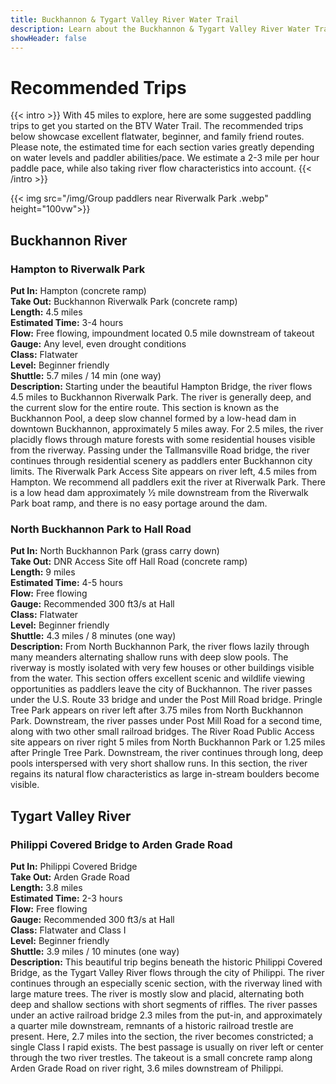 ```yaml
---
title: Buckhannon & Tygart Valley River Water Trail
description: Learn about the Buckhannon & Tygart Valley River Water Trail recommended trips.
showHeader: false
---
```


# Recommended Trips
{{< intro >}}
With 45 miles to explore, here are some suggested paddling trips to get you started on the BTV Water Trail. The recommended trips below showcase excellent flatwater, beginner, and family friend routes. Please note, the estimated time for each section varies greatly depending on water levels and paddler abilities/pace. We estimate a 2-3 mile per hour paddle pace, while also taking river flow characteristics into account.
{{< /intro >}}

{{< img src="/img/Group paddlers near Riverwalk Park .webp" height="100vw">}}

## Buckhannon River  

### Hampton to Riverwalk Park  
**Put In:** Hampton  (concrete ramp)   
**Take Out:** Buckhannon Riverwalk Park (concrete ramp)  
**Length:** 4.5 miles  
**Estimated Time:** 3-4 hours  
**Flow:** Free flowing, impoundment located 0.5 mile downstream of takeout   
**Gauge:** Any level, even drought conditions  
**Class:** Flatwater  
**Level:** Beginner friendly  
**Shuttle:** 5.7 miles / 14 min (one way)  
**Description:** Starting under the beautiful Hampton Bridge, the river flows 4.5 miles to Buckhannon Riverwalk Park. The river is generally deep, and the current slow for the entire route. This section is known as the Buckhannon Pool, a deep slow channel formed by a low-head dam in downtown Buckhannon, approximately 5 miles away. For 2.5 miles, the river placidly flows through mature forests with some residential houses visible from the riverway. Passing under the Tallmansville Road bridge, the river continues through residential scenery as paddlers enter Buckhannon city limits. The Riverwalk Park Access Site appears on river left, 4.5 miles from Hampton. We recommend all paddlers exit the river at Riverwalk Park. There is a low head dam approximately 1⁄2 mile downstream from the Riverwalk Park boat ramp, and there is no easy portage around the dam.  

### North Buckhannon Park to Hall Road  
**Put In:** North Buckhannon Park (grass carry down)  
**Take Out:** DNR Access Site off Hall Road (concrete ramp)  
**Length:** 9 miles  
**Estimated Time:** 4-5 hours  
**Flow:** Free flowing  
**Gauge:** Recommended 300 ft3/s at Hall  
**Class:** Flatwater  
**Level:** Beginner friendly  
**Shuttle:** 4.3 miles / 8 minutes (one way)  
**Description:** From North Buckhannon Park, the river flows lazily through many meanders alternating shallow runs with deep slow pools. The riverway is mostly isolated with very few houses or other buildings visible from the water. This section offers excellent scenic and wildlife viewing opportunities as paddlers leave the city of Buckhannon. The river passes under the U.S. Route 33 bridge and under the Post Mill Road bridge. Pringle Tree Park appears on river left after 3.75 miles from North Buckhannon Park. Downstream, the river passes under Post Mill Road for a second time, along with two other small railroad bridges. The River Road Public Access site appears on river right 5 miles from North Buckhannon Park or 1.25 miles after Pringle Tree Park. Downstream, the river continues through long, deep pools interspersed with very short shallow runs. In this section, the river regains its natural flow characteristics as large in-stream boulders become visible.   

## Tygart Valley River  
### Philippi Covered Bridge to Arden Grade Road   
**Put In:** Philippi Covered Bridge    
**Take Out:** Arden Grade Road   
**Length:** 3.8 miles  
**Estimated Time:** 2-3 hours  
**Flow:** Free flowing  
**Gauge:** Recommended 300 ft3/s at Hall  
**Class:** Flatwater and Class I  
**Level:** Beginner friendly  
**Shuttle:** 3.9 miles / 10 minutes (one way)  
**Description:** This beautiful trip begins beneath the historic Philippi Covered Bridge, as the Tygart Valley River flows through the city of Philippi. The river continues through an especially scenic section, with the riverway lined with large mature trees. The river is mostly slow and placid, alternating both deep and shallow sections with short segments of riffles. The river passes under an active railroad bridge 2.3 miles from the put-in, and approximately a quarter mile downstream, remnants of a historic railroad trestle are present. Here, 2.7 miles into the section, the river becomes constricted; a single Class I rapid exists. The best passage is usually on river left or center through the two river trestles. The takeout is a small concrete ramp along Arden Grade Road on river right, 3.6 miles downstream of Philippi. 
